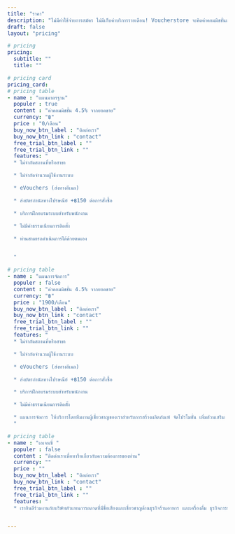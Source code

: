 ```yaml
---
title: "ราคา"
description: "ไม่มีค่าใช้จ่ายการสมัคร ไม่มีเก็บค่าบริการรายเดือน! Voucherstore จะคิดค่าคอมมิชชั่นเป็นเปอร์เซ็นต์จากยอดขาย เมื่อท่านขายได้ "
draft: false
layout: "pricing"

# pricing
pricing:
  subtitle: ""
  title: ""

# pricing card
pricing_card:
# pricing table
- name : "แผนมาตรฐาน"
  populer : true
  content : "ค่าคอมมิชชั่น 4.5% จากยอดขาย"
  currency: "฿"
  price : "0/เดือน"
  buy_now_btn_label : "ติดต่อเรา"
  buy_now_btn_link : "contact"
  free_trial_btn_label : ""
  free_trial_btn_link : ""
  features: "
  * ไม่จำกัดสถานที่หรือสาขา

  * ไม่จำกัดจำนวนผู้ใช้งานระบบ

  * eVouchers (ส่งทางอีเมล)

  * ส่งบัตรกำนัลทางไปรษณีย์ +฿150 ต่อการสั่งซื้อ

  * บริการฝึกอบรมระบบสำหรับพนักงาน

  * ไม่มีค่าธรรมเนียมการติดตั้ง

  * ท่านสามารถดำเนินการได้ด้วยตนเอง


  "

# pricing table
- name : "แผนการจัดการ"
  populer : false
  content : "ค่าคอมมิชชั่น 4.5% จากยอดขาย"
  currency: "฿"
  price : "1900/เดือน"
  buy_now_btn_label : "ติดต่อเรา"
  buy_now_btn_link : "contact"
  free_trial_btn_label : ""
  free_trial_btn_link : ""
  features: "
  * ไม่จำกัดสถานที่หรือสาขา

  * ไม่จำกัดจำนวนผู้ใช้งานระบบ

  * eVouchers (ส่งทางอีเมล)

  * ส่งบัตรกำนัลทางไปรษณีย์ +฿150 ต่อการสั่งซื้อ

  * บริการฝึกอบรมระบบสำหรับพนักงาน

  * ไม่มีค่าธรรมเนียมการติดตั้ง

  * แผนการจัดการ ให้บริการโดยทีมงานผู้เชี่ยวชาญของเราสำหรับการสร้างผลิตภัณฑ์ จัดโปรโมชั่น เพิ่มส่วนเสริม และนำส่งรายงานการขายอย่างต่อเนื่องต่อท่าน
  "

# pricing table
- name : "เอเจนซี่ "
  populer : false
  content : "ติดต่อเราเพื่อหารือเกี่ยวกับความต้องการของท่าน"
  currency: ""
  price : ""
  buy_now_btn_label : "ติดต่อเรา"
  buy_now_btn_link : "contact"
  free_trial_btn_label : ""
  free_trial_btn_link : ""
  features: "
  * เรายินดีร่วมงานกับบริษัทตัวแทนการตลาดที่มีชื่อเสียงและเชี่ยวชาญด้านธุรกิจร้านอาหาร และเครื่องดื่ม ธุรกิจการท่องเที่ยว ธุรกิจการดูแลสุขภาพ และธุรกิจการพักผ่อนในประเทศไทย ที่ต้องการขายต่อ Voucherstore ให้กับลูกค้าผู้มีอุปการคุณของท่าน"


---
```

